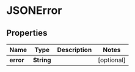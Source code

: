 

# JSONError

## Properties

Name | Type | Description | Notes
------------ | ------------- | ------------- | -------------
**error** | **String** |  |  [optional]



